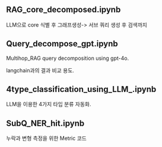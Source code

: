 RAG_core_decomposed.ipynb
---
LLM으로 core 식별 후 그래프생성-> 서브 쿼리 생성 후 검색까지 



Query_decompose_gpt.ipynb
---
Multihop_RAG query decomposition using gpt-4o.

langchain과의 결과 비교 용도.



4type_classification_using_LLM_.ipynb
---
LLM을 이용한 4가지 타입 분류 자동화.




SubQ_NER_hit.ipynb
---
누락과 변형 측정을 위한 Metric 코드
